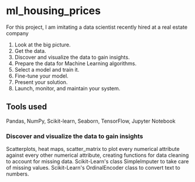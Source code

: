 # ml_housing_prices

For this project, I am imitating a data scientist recently hired at a real estate company

1. Look at the big picture. 
2. Get the data. 
3. Discover and visualize the data to gain insights. 
4. Prepare the data for Machine Learning algorithms. 
5. Select a model and train it. 
6. Fine-tune your model. 
7. Present your solution. 
8. Launch, monitor, and maintain your system.

## Tools used
Pandas, NumPy, Scikit-learn, Seaborn, TensorFlow, Jupyter Notebook

### Discover and visualize the data to gain insights
Scatterplots, heat maps, scatter_matrix to plot every numerical attribute against every other numerical attribute, creating functions for data cleaning to account for missing data. Scikit-Learn's class SimpleImputer to take care of missing values. Scikit-Learn's OrdinalEncoder class to convert text to numbers. 
 